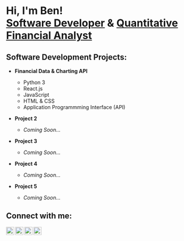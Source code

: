 <h1>Hi, I'm Ben! <br/><a href="https://github.com/sanctusjack">Software Developer</a> & <a href="https://www.linkedin.com/in/benjamin-st-john-353a85278/">Quantitative Financial Analyst</a></h1>

<h2>Software Development Projects:</h2>

- <b>Financial Data & Charting API</b>
  - Python 3
  - React.js
  - JavaScript
  - HTML & CSS
  - Application Programmming Interface (API)
 
- <b>Project 2</b>
  - <i>Coming Soon...</i>
- <b>Project 3</b>
  - <i>Coming Soon...</i>
- <b>Project 4</b>
  - <i>Coming Soon...</i>
- <b>Project 5</b>
  - <i>Coming Soon...</i>
  
<h2>Connect with me:</h2>

[<img align="left" alt="BenQuant | YouTube" width="22px" src="https://cdn.jsdelivr.net/npm/simple-icons@v3/icons/youtube.svg" />][youtube]
[<img align="left" alt="BenQuant | Twitter" width="22px" src="https://cdn.jsdelivr.net/npm/simple-icons@v3/icons/twitter.svg" />][twitter]
[<img align="left" alt="BenQuant | LinkedIn" width="22px" src="https://cdn.jsdelivr.net/npm/simple-icons@v3/icons/linkedin.svg" />][linkedin]
[<img align="left" alt="BenQuant | Instagram" width="22px" src="https://cdn.jsdelivr.net/npm/simple-icons@v3/icons/instagram.svg" />][instagram]

[twitter]: https://www.linkedin.com/in/benjamin-st-john-353a85278/
[youtube]: https://www.linkedin.com/in/benjamin-st-john-353a85278/
[instagram]: https://www.instagram.com/benstjohnn/
[linkedin]: https://www.linkedin.com/in/benjamin-st-john-353a85278/
